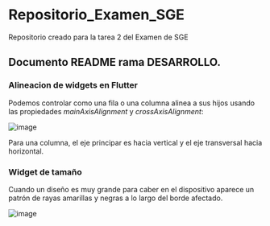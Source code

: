 # Repositorio_Examen_SGE
Repositorio creado para la tarea 2 del Examen de SGE

## Documento README rama DESARROLLO.

### Alineacion de widgets en Flutter

Podemos controlar como una fila o una columna alinea a sus hijos usando las propiedades *mainAxisAlignment* y *crossAxisAlignment*:

![image](https://user-images.githubusercontent.com/103987304/205595252-122cfaeb-d1bf-4c00-b074-fe3af72fdfd5.png)

Para una columna, el eje principar es hacia vertical y el eje transversal hacia horizontal. 

### Widget de tamaño

Cuando un diseño es muy grande para caber en el dispositivo aparece un patrón de rayas amarillas y negras a lo largo del borde afectado. 

![image](https://user-images.githubusercontent.com/103987304/205597845-ddd58001-b2b7-45af-b56f-5a6619fc780e.png)
